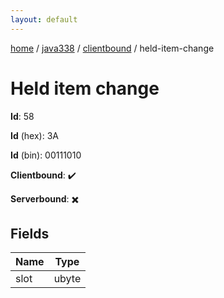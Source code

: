 ```yaml
---
layout: default
---
```


[home](/)  /  [java338](/protocol/java338)  /  [clientbound](/protocol/java338/clientbound)  /  held-item-change

# Held item change

**Id**: 58

**Id** (hex): 3A

**Id** (bin): 00111010

**Clientbound**: ✔️

**Serverbound**: ✖️

## Fields

Name | Type
---|---
slot | ubyte
